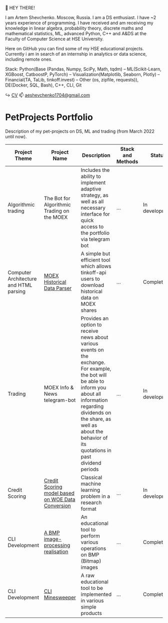 👋 HEY THERE!

I am Artem Shevchenko. Moscow, Russia. I am a DS enthusiast. I have ~2 years experience of programming. I have received and am receiving my knowledge in linear algebra, probability theory, discrete maths and mathematical statistics, ML, advanced Python, C++ and A&DS at the Faculty of Computer Science at HSE University. 

Here on GitHub you can find some of my HSE educational projects. Currently i am in search of an internship in analytics or data science, including remote ones.

Stack: Python(Base (Pandas, Numpy, SciPy, Math, tqdm) – ML(Scikit-Learn, XGBoost, CatboostP, PyTorch) – Visualization(Matplotlib, Seaborn, Plotly) – Financial(TA, TaLib, tinkoff.invest) – Other (os, zipfile, requests)), DE(Docker, SQL, Bash), C++, CLI, Git

↪️ [CV](https://www.overleaf.com/read/rnrhkrqhtpxm#bf4e5f)
📫 aeshevchenko1704@gmail.com

# PetProjects Portfolio

Description of my pet-projects on DS, ML and trading (from March 2022 until now).  
  
| Project Theme | Project Name | Description | Stack and Methods | Status |
| --- | --- | --- | --- | --- |
| Algorithmic trading | The Bot for Algorithmic Trading on the MOEX | Includes the ability to implement adaptive strategy, as well as all necessary interface for quick access to the portfolio via telegram bot | … | In development | 
| Computer Architecture and HTML parsing | [MOEX Historical Data Parser](https://github.com/aeshef/TinkoffAPI-Historical-Data-Parser) | A simple but efficient tool which allows tinkoff-api users to download historical data on MOEX shares | … | Completed |
| Trading | MOEX Info & News telegram-bot | Provides an option to receive news about various events on the exchange. For example, the bot will be able to inform you about all information regarding dividends on the share, as well as about the behavior of its quotations in past dividend periods | … | In development |
| Credit Scoring | [Credit Scoring model based on WOE Data Conversion](https://github.com/aeshef/Credit-Scoring) | Classical machine learning problem in a research format | … | In development |
| CLI Development | [A BMP image-processing realisation](https://github.com/aeshef/image_processor) | An educational tool to perform various operations on BMP (Bitmap) images | … | Completed |
| CLI Development | [CLI Minesweeper](https://github.com/aeshef/minesweeper) | A raw educational tool to be implemented in various simple products | … | Completed |

